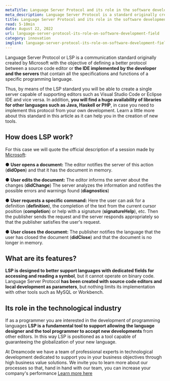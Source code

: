 ```yaml
---
metaTitle: Language Server Protocol and its role in the software development field
meta_description: Language Server Protocol is a standard originally created by Microsoft to provide a better protocol between source code editors or IDE implemented by the developer and the servers that contain all the specifications and functions of a particular programming language.
title: Language Server Protocol and its role in the software development field
read: 5-10min
date: August 22, 2022
url: language-server-protocol-its-role-on-software-development-field
category: innovation
imglink: language-server-protocol-its-role-on-software-development-field.jpg
---
```


Language Server Protocol or LSP is a communication standard originally created by Microsoft with the objective of defining a better protocol between a source code editor or **the IDE implemented by the developer and the servers** that contain all the specifications and functions of a specific programming language.

Thus, by means of the LSP standard you will be able to create a single server capable of supporting editors such as Visual Studio Code or Eclipse IDE and vice versa. In addition, **you will find a huge availability of libraries for other languages such as Java, Haskell or PHP**, in case you need to implement this protocol from your own development.
Learn a little more about this standard in this article as it can help you in the creation of new tools.

## How does LSP work?

For this case we will quote the official description of a session made by [Microsoft](https://code.visualstudio.com/blogs/2016/06/27/common-language-protocol):

● **User opens a document:** The editor notifies the server of this action (**didOpen**) and that it has the document in memory.

● **User edits the document:** The editor informs the server about the changes (**didChange**) The server analyzes the information and notifies the possible errors and warnings found (**diagnostics**)

● **User requests a specific command:** Here the user can ask for a definition (**definition**), the completion of the text from the current cursor position (**completion**) or help with a signature (**signatureHelp**), etc. Then the publisher sends the request and the server responds appropriately so that the publisher satisfies the user's request.

● **User closes the document:** The publisher notifies the language that the user has closed the document (**didClose**) and that the document is no longer in memory.

## What are its features?

**LSP is designed to better support languages with dedicated fields for accessing and reading a symbol**, but it cannot operate on binary code.
Language Server Protocol **has been created with source code editors and local development as parameters**, but nothing limits its implementation with other tools such as MySQL or Workbench.

## Its role in the technological industry

If as a programmer you are interested in the development of programming languages **LSP is a fundamental tool to support allowing the language designer and the tool programmer to accept new developments** from other editors. In this way LSP is positioned as a tool capable of guaranteeing the globalization of your new language.

At Dreamcode we have a team of professional experts in technological development dedicated to support you in your business objectives through high business value solutions. We invite you to learn more about our processes so that, hand in hand with our team, you can increase your company's performance [Learn more here](https://www.dreamcodesoft.com/en/services)
